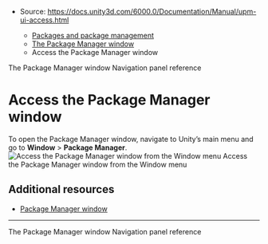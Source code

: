 * Source: https://docs.unity3d.com/6000.0/Documentation/Manual/upm-ui-access.html

  * [Packages and package management](https://docs.unity3d.com/6000.0/Documentation/Manual/PackagesList.html)
  * [The Package Manager window](https://docs.unity3d.com/6000.0/Documentation/Manual/upm-ui.html)
  * Access the Package Manager window


[](https://docs.unity3d.com/6000.0/Documentation/Manual/upm-ui.html)
The Package Manager window
[](https://docs.unity3d.com/6000.0/Documentation/Manual/upm-ui-nav.html)
Navigation panel reference
# Access the Package Manager window
To open the Package Manager window, navigate to Unity’s main menu and go to **Window** > **Package Manager**.
![Access the Package Manager window from the Window menu](https://docs.unity3d.com/6000.0/Documentation/uploads/Main/upm-ui-access.png) Access the Package Manager window from the Window menu
## Additional resources
  * [Package Manager window](https://docs.unity3d.com/6000.0/Documentation/Manual/upm-ui.html)


  

* * *
[](https://docs.unity3d.com/6000.0/Documentation/Manual/upm-ui.html)
The Package Manager window
[](https://docs.unity3d.com/6000.0/Documentation/Manual/upm-ui-nav.html)
Navigation panel reference

